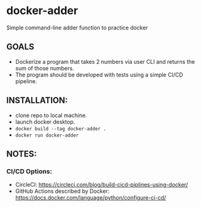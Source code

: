 # docker-adder

Simple command-line adder function to practice docker

## GOALS

- Dockerize a program that takes 2 numbers via user CLI and returns the sum of
  those numbers.
- The program should be developed with tests using a simple CI/CD pipeline.

## INSTALLATION:

- clone repo to local machine.
- launch docker desktop.
- `docker build --tag docker-adder .`
- `docker run docker-adder`

## NOTES:

### CI/CD Options:

- CircleCI: https://circleci.com/blog/build-cicd-piplines-using-docker/
- GitHub Actions described by Docker:
  https://docs.docker.com/language/python/configure-ci-cd/
